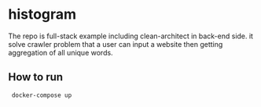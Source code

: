# histogram

The repo is full-stack example including clean-architect in back-end side. it solve crawler problem that a user can input a website then getting aggregation of all unique words.

## How to run

```bash
 docker-compose up
```

